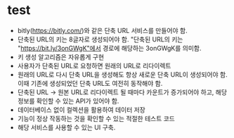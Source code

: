 # test
- bitly(https://bitly.com/)와 같은 단축 URL 서비스를 만들어야 함.
- 단축된 URL의 키는 8글자로 생성되어야 함. "단축된 URL의 키는 "https://bit.ly/3onGWgK"에서 경로에 해당하는 3onGWgK를 의미함.
- 키 생성 알고리즘은 자유롭게 구현
- 사용자가 단축된 URL로 요청하면 원래의 URL로 리다이렉트
- 원래의 URL로 다시 단축 URL을 생성해도 항상 새로운 단축 URL이 생성되어야 함. 이때 기존에 생성되었던 단축 URL도 여전히 동작해야 함.
- 단축된 URL -> 원본 URL로 리다이렉트 될 때마다 카운트가 증가되어야 하고, 해당 정보를 확인할 수 있는 API가 있어야 함.
- 데이터베이스 없이 컬렉션을 활용하여 데이터 저장
- 기능이 정상 작동하는 것을 확인할 수 있는 적절한 테스트 코드
- 해당 서비스를 사용할 수 있는 UI 구축.